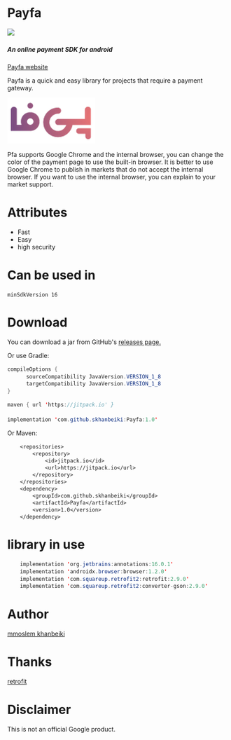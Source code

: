 # Payfa
[![](https://jitpack.io/v/skhanbeiki/Payfa.svg)](https://jitpack.io/#skhanbeiki/Payfa)
##### An online payment SDK for android

[Payfa website](https://payfa.com/)

Payfa is a quick and easy library for projects that require a payment gateway.

 ![alt text](https://github.com/skhanbeiki/Payfa/blob/master/images/head.png)
 
Pfa supports Google Chrome and the internal browser, you can change the color of the payment page to use the built-in browser.
It is better to use Google Chrome to publish in markets that do not accept the internal browser.
If you want to use the internal browser, you can explain to your market support.


# Attributes
+ Fast
+ Easy
+ high security

# Can be used in 
```
minSdkVersion 16
```

# Download
You can download a jar from GitHub's [releases page.](https://github.com/skhanbeiki/Payfa/releases)

Or use Gradle:
```java
compileOptions {
      sourceCompatibility JavaVersion.VERSION_1_8
      targetCompatibility JavaVersion.VERSION_1_8
}
```

```java
maven { url 'https://jitpack.io' }

implementation 'com.github.skhanbeiki:Payfa:1.0'
```
Or Maven:
```
	<repositories>
		<repository>
		    <id>jitpack.io</id>
		    <url>https://jitpack.io</url>
		</repository>
	</repositories>
    <dependency>
	    <groupId>com.github.skhanbeiki</groupId>
	    <artifactId>Payfa</artifactId>
	    <version>1.0</version>
	</dependency>
```
# library in use

```java
    implementation 'org.jetbrains:annotations:16.0.1'
    implementation 'androidx.browser:browser:1.2.0'
    implementation 'com.squareup.retrofit2:retrofit:2.9.0'
    implementation 'com.squareup.retrofit2:converter-gson:2.9.0'
```

# Author

[mmoslem khanbeiki](http://khanbeiki.ir/)

# Thanks

[retrofit](https://square.github.io/retrofit/)

# Disclaimer

This is not an official Google product.

    
